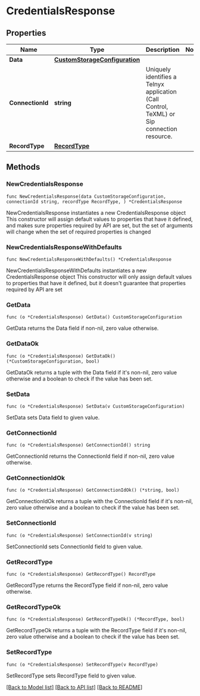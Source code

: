 # CredentialsResponse

## Properties

Name | Type | Description | Notes
------------ | ------------- | ------------- | -------------
**Data** | [**CustomStorageConfiguration**](CustomStorageConfiguration.md) |  | 
**ConnectionId** | **string** | Uniquely identifies a Telnyx application (Call Control, TeXML) or Sip connection resource. | 
**RecordType** | [**RecordType**](RecordType.md) |  | 

## Methods

### NewCredentialsResponse

`func NewCredentialsResponse(data CustomStorageConfiguration, connectionId string, recordType RecordType, ) *CredentialsResponse`

NewCredentialsResponse instantiates a new CredentialsResponse object
This constructor will assign default values to properties that have it defined,
and makes sure properties required by API are set, but the set of arguments
will change when the set of required properties is changed

### NewCredentialsResponseWithDefaults

`func NewCredentialsResponseWithDefaults() *CredentialsResponse`

NewCredentialsResponseWithDefaults instantiates a new CredentialsResponse object
This constructor will only assign default values to properties that have it defined,
but it doesn't guarantee that properties required by API are set

### GetData

`func (o *CredentialsResponse) GetData() CustomStorageConfiguration`

GetData returns the Data field if non-nil, zero value otherwise.

### GetDataOk

`func (o *CredentialsResponse) GetDataOk() (*CustomStorageConfiguration, bool)`

GetDataOk returns a tuple with the Data field if it's non-nil, zero value otherwise
and a boolean to check if the value has been set.

### SetData

`func (o *CredentialsResponse) SetData(v CustomStorageConfiguration)`

SetData sets Data field to given value.


### GetConnectionId

`func (o *CredentialsResponse) GetConnectionId() string`

GetConnectionId returns the ConnectionId field if non-nil, zero value otherwise.

### GetConnectionIdOk

`func (o *CredentialsResponse) GetConnectionIdOk() (*string, bool)`

GetConnectionIdOk returns a tuple with the ConnectionId field if it's non-nil, zero value otherwise
and a boolean to check if the value has been set.

### SetConnectionId

`func (o *CredentialsResponse) SetConnectionId(v string)`

SetConnectionId sets ConnectionId field to given value.


### GetRecordType

`func (o *CredentialsResponse) GetRecordType() RecordType`

GetRecordType returns the RecordType field if non-nil, zero value otherwise.

### GetRecordTypeOk

`func (o *CredentialsResponse) GetRecordTypeOk() (*RecordType, bool)`

GetRecordTypeOk returns a tuple with the RecordType field if it's non-nil, zero value otherwise
and a boolean to check if the value has been set.

### SetRecordType

`func (o *CredentialsResponse) SetRecordType(v RecordType)`

SetRecordType sets RecordType field to given value.



[[Back to Model list]](../README.md#documentation-for-models) [[Back to API list]](../README.md#documentation-for-api-endpoints) [[Back to README]](../README.md)


